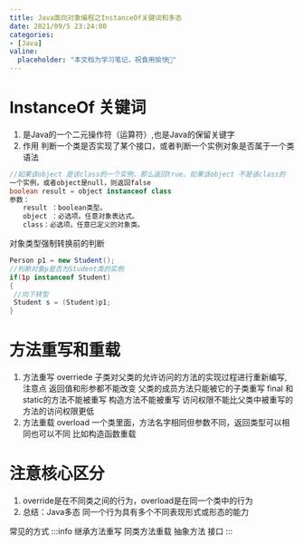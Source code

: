 ```yaml
---
title: Java⾯向对象编程之InstanceOf关键词和多态
date: 2021/09/5 23:24:00
categories:
- [Java]
valine:
  placeholder: "本文档为学习笔记，祝食用愉快💪"
---
```


# InstanceOf 关键词
1. 是Java的⼀个⼆元操作符（运算符）,也是Java的保留关键字
2. 作⽤
判断⼀个类是否实现了某个接⼝，或者判断⼀个实例对象是否属于⼀个类
语法
```java
//如果该object 是该class的⼀个实例，那么返回true。如果该object 不是该class的
⼀个实例，或者object是null，则返回false
boolean result = object instanceof class
参数：
　　result ：boolean类型。
　　object ：必选项。任意对象表达式。
　　class：必选项。任意已定义的对象类。
```
对象类型强制转换前的判断
```java
Person p1 = new Student();
//判断对象p是否为Student类的实例
if(1p instanceof Student)
{
 //向下转型
 Student s = (Student)p1;
}
```
# ⽅法重写和重载
1. ⽅法重写 overriede
⼦类对⽗类的允许访问的⽅法的实现过程进⾏重新编写,
注意点
返回值和形参都不能改变
⽗类的成员⽅法只能被它的⼦类重写
final 和 static的⽅法不能被重写
构造⽅法不能被重写
访问权限不能⽐⽗类中被重写的⽅法的访问权限更低
2. ⽅法重载 overload
⼀个类⾥⾯，⽅法名字相同但参数不同，返回类型可以相同也可以不同
⽐如构造函数重载

# 注意核⼼区分
1. override是在不同类之间的⾏为，overload是在同⼀个类中的⾏为
2. 总结：Java多态
同⼀个⾏为具有多个不同表现形式或形态的能⼒

常⻅的⽅式
:::info
继承⽅法重写
同类⽅法重载
抽象⽅法
接⼝
:::